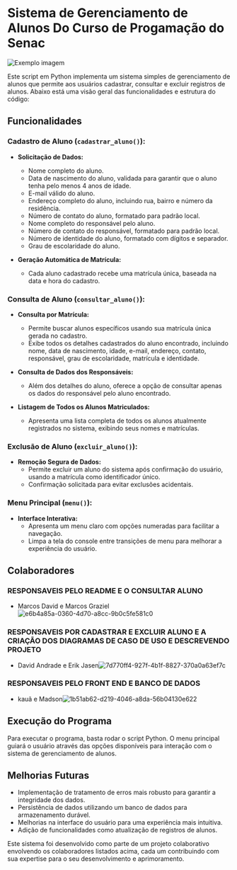 










# Sistema de Gerenciamento de Alunos Do Curso de Progamação do Senac

<img src="https://i0.wp.com/multarte.com.br/wp-content/uploads/2020/09/senac-logomarca.jpg?w=860&ssl=1" alt="Exemplo imagem">

Este script em Python implementa um sistema simples de gerenciamento de alunos que permite aos usuários cadastrar, consultar e excluir registros de alunos. Abaixo está uma visão geral das funcionalidades e estrutura do código:

## Funcionalidades

### Cadastro de Aluno (`cadastrar_aluno()`):

- **Solicitação de Dados:**
  - Nome completo do aluno.
  - Data de nascimento do aluno, validada para garantir que o aluno tenha pelo menos 4 anos de idade.
  - E-mail válido do aluno.
  - Endereço completo do aluno, incluindo rua, bairro e número da residência.
  - Número de contato do aluno, formatado para padrão local.
  - Nome completo do responsável pelo aluno.
  - Número de contato do responsável, formatado para padrão local.
  - Número de identidade do aluno, formatado com dígitos e separador.
  - Grau de escolaridade do aluno.

- **Geração Automática de Matrícula:**
  - Cada aluno cadastrado recebe uma matrícula única, baseada na data e hora do cadastro.

### Consulta de Aluno (`consultar_aluno()`):

- **Consulta por Matrícula:**
  - Permite buscar alunos específicos usando sua matrícula única gerada no cadastro.
  - Exibe todos os detalhes cadastrados do aluno encontrado, incluindo nome, data de nascimento, idade, e-mail, endereço, contato, responsável, grau de escolaridade, matrícula e identidade.

- **Consulta de Dados dos Responsáveis:**
  - Além dos detalhes do aluno, oferece a opção de consultar apenas os dados do responsável pelo aluno encontrado.

- **Listagem de Todos os Alunos Matriculados:**
  - Apresenta uma lista completa de todos os alunos atualmente registrados no sistema, exibindo seus nomes e matrículas.

### Exclusão de Aluno (`excluir_aluno()`):

- **Remoção Segura de Dados:**
  - Permite excluir um aluno do sistema após confirmação do usuário, usando a matrícula como identificador único.
  - Confirmação solicitada para evitar exclusões acidentais.

### Menu Principal (`menu()`):

- **Interface Interativa:**
  - Apresenta um menu claro com opções numeradas para facilitar a navegação.
  - Limpa a tela do console entre transições de menu para melhorar a experiência do usuário.

## Colaboradores
### RESPONSAVEIS PELO README E O CONSULTAR ALUNO
- Marcos David e Marcos Graziel![e6b4a85a-0360-4d70-a8cc-9b0c5fe581c0](https://github.com/marcosgbin/cadastro_de_aluno01/assets/168863262/20ecaef5-e60c-4608-ac2e-4667fbc1acd9)


### RESPONSAVEIS POR CADASTRAR E EXCLUIR ALUNO E A CRIAÇÃO DOS DIAGRAMAS DE CASO DE USO E DESCREVENDO PROJETO
- David Andrade e Erik Jasen![7d770ff4-927f-4b1f-8827-370a0a63ef7c](https://github.com/marcosgbin/cadastro_de_aluno01/assets/168863262/4285abd4-81ae-4d21-b3d0-9cf1258b032c)

### RESPONSAVEIS PELO FRONT END E BANCO DE DADOS
- kauã e Madson![1b51ab62-d219-4046-a8da-56b04130e622](https://github.com/marcosgbin/cadastro_de_aluno01/assets/168863262/49f83ab8-e2aa-460b-b2df-79602254ea35)


## Execução do Programa

Para executar o programa, basta rodar o script Python. O menu principal guiará o usuário através das opções disponíveis para interação com o sistema de gerenciamento de alunos.

## Melhorias Futuras

- Implementação de tratamento de erros mais robusto para garantir a integridade dos dados.
- Persistência de dados utilizando um banco de dados para armazenamento durável.
- Melhorias na interface do usuário para uma experiência mais intuitiva.
- Adição de funcionalidades como atualização de registros de alunos.

Este sistema foi desenvolvido como parte de um projeto colaborativo envolvendo os colaboradores listados acima, cada um contribuindo com sua expertise para o seu desenvolvimento e aprimoramento.
